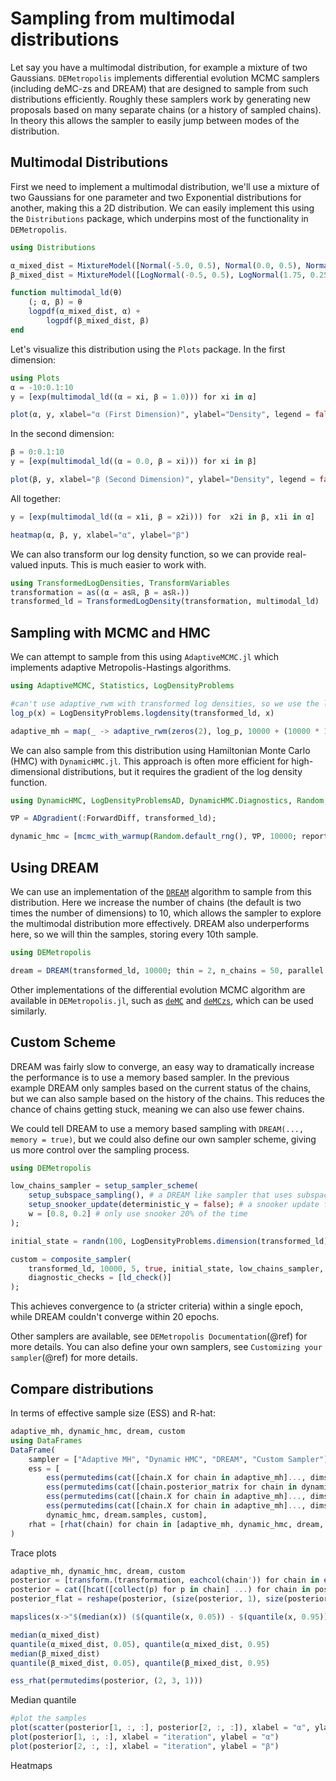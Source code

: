 # Sampling from multimodal distributions

Let say you have a multimodal distribution, for example a mixture of two Gaussians.
`DEMetropolis` implements differential evolution MCMC samplers (including deMC-zs and DREAM) that are designed to sample from such distributions efficiently.
Roughly these samplers work by generating new proposals based on many separate chains (or a history of sampled chains).
In theory this allows the sampler to easily jump between modes of the distribution.

## Multimodal Distributions

First we need to implement a multimodal distribution, we'll use a mixture of two Gaussians for one parameter and two Exponential distributions for another, making this a 2D distribution.
We can easily implement this using the `Distributions` package, which underpins most of the functionality in `DEMetropolis`.

```julia
using Distributions

α_mixed_dist = MixtureModel([Normal(-5.0, 0.5), Normal(0.0, 0.5), Normal(5.0, 0.5)], [1/4, 1/4, 1/2]);
β_mixed_dist = MixtureModel([LogNormal(-0.5, 0.5), LogNormal(1.75, 0.25)], [1/6, 5/6]);

function multimodal_ld(θ)
    (; α, β) = θ
    logpdf(α_mixed_dist, α) +
        logpdf(β_mixed_dist, β)
end
```

Let's visualize this distribution using the `Plots` package.
In the first dimension:
```julia
using Plots
α = -10:0.1:10
y = [exp(multimodal_ld((α = xi, β = 1.0))) for xi in α]

plot(α, y, xlabel="α (First Dimension)", ylabel="Density", legend = false)
```
In the second dimension:
```julia
β = 0:0.1:10
y = [exp(multimodal_ld((α = 0.0, β = xi))) for xi in β]

plot(β, y, xlabel="β (Second Dimension)", ylabel="Density", legend = false)
```
All together:
```julia
y = [exp(multimodal_ld((α = x1i, β = x2i))) for  x2i in β, x1i in α]

heatmap(α, β, y, xlabel="α", ylabel="β")
```

We can also transform our log density function, so we can provide real-valued inputs. This is much easier to work with.

```julia
using TransformedLogDensities, TransformVariables
transformation = as((α = asℝ, β = asℝ₊))
transformed_ld = TransformedLogDensity(transformation, multimodal_ld)
```

## Sampling with MCMC and HMC

We can attempt to sample from this using `AdaptiveMCMC.jl` which implements adaptive Metropolis-Hastings algorithms.

```julia
using AdaptiveMCMC, Statistics, LogDensityProblems

#can't use adaptive_rwm with transformed log densities, so we use the log density directly
log_p(x) = LogDensityProblems.logdensity(transformed_ld, x)

adaptive_mh = map(_ -> adaptive_rwm(zeros(2), log_p, 10000 + (10000 * 10); algorithm=:am, b = 10000, thin = 10), 1:3);
```

We can also sample from this distribution using Hamiltonian Monte Carlo (HMC) with `DynamicHMC.jl`.
This approach is often more efficient for high-dimensional distributions, but it requires the gradient of the log density function.

```julia
using DynamicHMC, LogDensityProblemsAD, DynamicHMC.Diagnostics, Random;

∇P = ADgradient(:ForwardDiff, transformed_ld);

dynamic_hmc = [mcmc_with_warmup(Random.default_rng(), ∇P, 10000; reporter = ProgressMeterReport()) for _ in 1:3];
```

## Using DREAM

We can use an implementation of the [`DREAM`](@ref) algorithm to sample from this distribution.
Here we increase the number of chains (the default is two times the number of dimensions) to 10, which allows the sampler to explore the multimodal distribution more effectively. DREAM also underperforms here, so we will thin the samples, storing every 10th sample.

```julia
using DEMetropolis

dream = DREAM(transformed_ld, 10000; thin = 2, n_chains = 50, parallel = true);
```

Other implementations of the differential evolution MCMC algorithm are available in `DEMetropolis.jl`, such as [`deMC`](@ref) and [`deMCzs`](@ref), which can be used similarly.

## Custom Scheme

DREAM was fairly slow to converge, an easy way to dramatically increase the performance is to use a memory based sampler. In the previous example DREAM only samples based on the current status of the chains, but we can also sample based on the history of the chains. This reduces the chance of chains getting stuck, meaning we can also use fewer chains.

We could tell DREAM to use a memory based sampling with `DREAM(..., memory = true)`, but we could also define our own sampler scheme, giving us more control over the sampling process.

```julia
using DEMetropolis

low_chains_sampler = setup_sampler_scheme(
    setup_subspace_sampling(), # a DREAM like sampler that uses subspace sampling
    setup_snooker_update(deterministic_γ = false); # a snooker update for better exploration
    w = [0.8, 0.2] # only use snooker 20% of the time
);

initial_state = randn(100, LogDensityProblems.dimension(transformed_ld));

custom = composite_sampler(
    transformed_ld, 10000, 5, true, initial_state, low_chains_sampler, R̂_stopping_criteria(1.05);
    diagnostic_checks = [ld_check()]
);
```

This achieves convergence to (a stricter criteria) within a single epoch, while DREAM couldn't converge within 20 epochs.

Other samplers are available, see `DEMetropolis Documentation`(@ref) for more details.
You can also define your own samplers, see `Customizing your sampler`(@ref) for more details.

## Compare distributions

In terms of effective sample size (ESS) and R-hat:
```julia
adaptive_mh, dynamic_hmc, dream, custom
using DataFrames
DataFrame(
    sampler = ["Adaptive MH", "Dynamic HMC", "DREAM", "Custom Sampler"],
    ess = [
        ess(permutedims(cat([chain.X for chain in adaptive_mh]..., dims = 3), (2, 3, 1))),
        ess(permutedims(cat([chain.posterior_matrix for chain in dynamic_hmc]..., dims = 3), (2, 3, 1))),
        ess(permutedims(cat([chain.X for chain in adaptive_mh]..., dims = 3), (2, 3, 1))),
        ess(permutedims(cat([chain.X for chain in adaptive_mh]..., dims = 3), (2, 3, 1)))
        dynamic_hmc, dream.samples, custom],
    rhat = [rhat(chain) for chain in [adaptive_mh, dynamic_hmc, dream, custom]]
)
```

Trace plots

```julia
adaptive_mh, dynamic_hmc, dream, custom
posterior = [transform.(transformation, eachcol(chain')) for chain in eachslice(results.samples, dims = 2)]
posterior = cat([hcat([collect(p) for p in chain] ...) for chain in posterior] ..., dims = 3);
posterior_flat = reshape(posterior, (size(posterior, 1), size(posterior, 2) * size(posterior, 3)));

mapslices(x->"$(median(x)) ($(quantile(x, 0.05)) - $(quantile(x, 0.95)))", posterior_flat, dims = (2))

median(α_mixed_dist)
quantile(α_mixed_dist, 0.05), quantile(α_mixed_dist, 0.95)
median(β_mixed_dist)
quantile(β_mixed_dist, 0.05), quantile(β_mixed_dist, 0.95)

ess_rhat(permutedims(posterior, (2, 3, 1)))
```

Median quantile


```julia
#plot the samples
plot(scatter(posterior[1, :, :], posterior[2, :, :]), xlabel = "α", ylabel = "β", title = "Adaptive MCMC Samples")
plot(posterior[1, :, :], xlabel = "iteration", ylabel = "α")
plot(posterior[2, :, :], xlabel = "iteration", ylabel = "β")
```
Heatmaps
